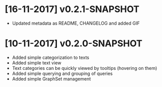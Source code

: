 # [16-11-2017] v0.2.1-SNAPSHOT
 - Updated metadata as README, CHANGELOG and added GIF

# [10-11-2017] v0.2.0-SNAPSHOT
 - Added simple categorization to texts
 - Added simple text view
 - Text categories can be quickly viewed by tooltips (hovering on them)
 - Added simple querying and grouping of queries
 - Added simple GraphSet management